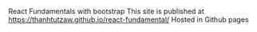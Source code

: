 React Fundamentals with bootstrap
This site is published at https://thanhtutzaw.github.io/react-fundamental/
Hosted in Github pages
